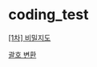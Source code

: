 # coding_test


[[1차] 비밀지도](https://school.programmers.co.kr/learn/courses/30/lessons/17681)

[괄호 변환](https://school.programmers.co.kr/learn/courses/30/lessons/60058)
